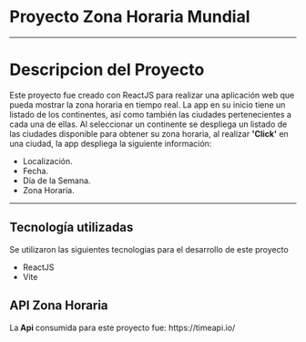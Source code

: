 # Proyecto Zona Horaria Mundial
<hr>

<h1>Descripcion del Proyecto</h1>

<p>Este proyecto fue creado con ReactJS para realizar una aplicación web que pueda mostrar la zona horaria en tiempo real. La app en su inicio tiene un listado de los continentes, así como también las ciudades pertenecientes a cada una de ellas. Al seleccionar un continente se despliega un listado de las ciudades disponible para obtener su zona horaria, al realizar <strong>'Click'</strong> en una ciudad, la app despliega la siguiente información:
  <ul>
    <li>Localización.</li>
    <li>Fecha.</li>
    <li>Día de la Semana.</li>
    <li>Zona Horaria.</li>
  </ul></p>

<hr>

<h2>Tecnología utilizadas</h2>

<p>Se utilizaron las siguientes tecnologias para el desarrollo de este proyecto</p>

<ul>
  <li>ReactJS</li>
  <li>Vite</li>
</ul>

<h2>API Zona Horaria</h2>

<p>La<strong> Api </strong> consumida para este proyecto fue: https://timeapi.io/ </p>
